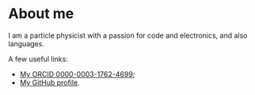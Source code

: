 # About me
I am a particle physicist with a passion for code and electronics, and also languages.

A few useful links:
 - [My ORCID 0000-0003-1762-4699](https://orcid.org/0000-0003-1762-4699);
 - [My GitHub profile](https://github.com/lmassach/).

